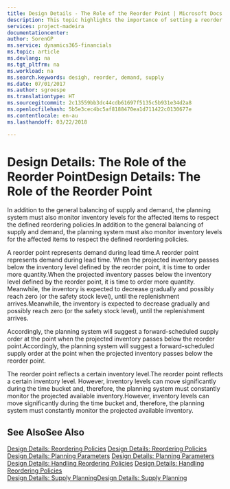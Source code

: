 ```yaml
---
title: Design Details - The Role of the Reorder Point | Microsoft Docs
description: This topic highlights the importance of setting a reorder point, so that you when to order more inventory.
services: project-madeira
documentationcenter: 
author: SorenGP
ms.service: dynamics365-financials
ms.topic: article
ms.devlang: na
ms.tgt_pltfrm: na
ms.workload: na
ms.search.keywords: desigh, reorder, demand, supply
ms.date: 07/01/2017
ms.author: sgroespe
ms.translationtype: HT
ms.sourcegitcommit: 2c13559bb3dc44cdb61697f5135c5b931e34d2a8
ms.openlocfilehash: 5b5e3cec4bc5af8188470ea1d711422c0130677e
ms.contentlocale: en-au
ms.lasthandoff: 03/22/2018

---
```

# <a name="design-details-the-role-of-the-reorder-point"></a><span data-ttu-id="a4c4a-103">Design Details: The Role of the Reorder Point</span><span class="sxs-lookup"><span data-stu-id="a4c4a-103">Design Details: The Role of the Reorder Point</span></span>
<span data-ttu-id="a4c4a-104">In addition to the general balancing of supply and demand, the planning system must also monitor inventory levels for the affected items to respect the defined reordering policies.</span><span class="sxs-lookup"><span data-stu-id="a4c4a-104">In addition to the general balancing of supply and demand, the planning system must also monitor inventory levels for the affected items to respect the defined reordering policies.</span></span>  
  
<span data-ttu-id="a4c4a-105">A reorder point represents demand during lead time.</span><span class="sxs-lookup"><span data-stu-id="a4c4a-105">A reorder point represents demand during lead time.</span></span> <span data-ttu-id="a4c4a-106">When the projected inventory passes below the inventory level defined by the reorder point, it is time to order more quantity.</span><span class="sxs-lookup"><span data-stu-id="a4c4a-106">When the projected inventory passes below the inventory level defined by the reorder point, it is time to order more quantity.</span></span> <span data-ttu-id="a4c4a-107">Meanwhile, the inventory is expected to decrease gradually and possibly reach zero (or the safety stock level), until the replenishment arrives.</span><span class="sxs-lookup"><span data-stu-id="a4c4a-107">Meanwhile, the inventory is expected to decrease gradually and possibly reach zero (or the safety stock level), until the replenishment arrives.</span></span>  
  
<span data-ttu-id="a4c4a-108">Accordingly, the planning system will suggest a forward-scheduled supply order at the point when the projected inventory passes below the reorder point.</span><span class="sxs-lookup"><span data-stu-id="a4c4a-108">Accordingly, the planning system will suggest a forward-scheduled supply order at the point when the projected inventory passes below the reorder point.</span></span>  
  
<span data-ttu-id="a4c4a-109">The reorder point reflects a certain inventory level.</span><span class="sxs-lookup"><span data-stu-id="a4c4a-109">The reorder point reflects a certain inventory level.</span></span> <span data-ttu-id="a4c4a-110">However, inventory levels can move significantly during the time bucket and, therefore, the planning system must constantly monitor the projected available inventory.</span><span class="sxs-lookup"><span data-stu-id="a4c4a-110">However, inventory levels can move significantly during the time bucket and, therefore, the planning system must constantly monitor the projected available inventory.</span></span>  
  
## <a name="see-also"></a><span data-ttu-id="a4c4a-111">See Also</span><span class="sxs-lookup"><span data-stu-id="a4c4a-111">See Also</span></span>  
<span data-ttu-id="a4c4a-112">[Design Details: Reordering Policies](design-details-reordering-policies.md) </span><span class="sxs-lookup"><span data-stu-id="a4c4a-112">[Design Details: Reordering Policies](design-details-reordering-policies.md) </span></span>  
<span data-ttu-id="a4c4a-113">[Design Details: Planning Parameters](design-details-planning-parameters.md) </span><span class="sxs-lookup"><span data-stu-id="a4c4a-113">[Design Details: Planning Parameters](design-details-planning-parameters.md) </span></span>  
<span data-ttu-id="a4c4a-114">[Design Details: Handling Reordering Policies](design-details-handling-reordering-policies.md) </span><span class="sxs-lookup"><span data-stu-id="a4c4a-114">[Design Details: Handling Reordering Policies](design-details-handling-reordering-policies.md) </span></span>  
[<span data-ttu-id="a4c4a-115">Design Details: Supply Planning</span><span class="sxs-lookup"><span data-stu-id="a4c4a-115">Design Details: Supply Planning</span></span>](design-details-supply-planning.md)
